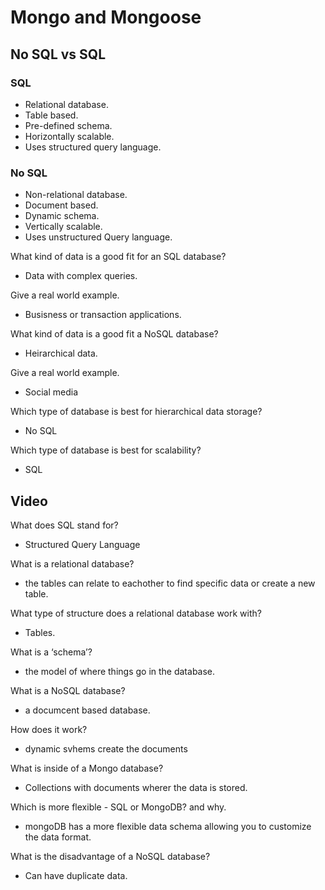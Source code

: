 # Mongo and Mongoose  

## No SQL vs SQL  

### SQL  

- Relational database.  
- Table based.  
- Pre-defined schema.  
- Horizontally scalable.  
- Uses structured query language.  

### No SQL  

- Non-relational database.  
- Document based.  
- Dynamic schema.  
- Vertically scalable.  
- Uses unstructured Query language.  

What kind of data is a good fit for an SQL database?  

- Data with complex queries.  

Give a real world example.  

- Busisness or transaction applications.  

What kind of data is a good fit a NoSQL database?  

- Heirarchical data.  

Give a real world example.  

- Social media  

Which type of database is best for hierarchical data storage?  

- No SQL  

Which type of database is best for scalability?  

- SQL  

## Video  

What does SQL stand for?  

- Structured Query Language  

What is a relational database?  

- the tables can relate to eachother to find specific data or create a new table.  

What type of structure does a relational database work with?  

- Tables.  

What is a ‘schema’?  

- the model of where things go in the database.  

What is a NoSQL database?  

- a documcent based database.  

How does it work?  

- dynamic svhems create the documents  

What is inside of a Mongo database?  

- Collections with documents wherer the data is stored.  

Which is more flexible - SQL or MongoDB? and why.  

- mongoDB has a more flexible data schema allowing you to customize the data format.  

What is the disadvantage of a NoSQL database?  

- Can have duplicate data.  
